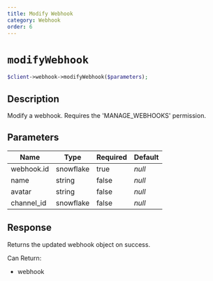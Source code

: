 ```yaml
---
title: Modify Webhook
category: Webhook
order: 6
---
```


# `modifyWebhook`

```php
$client->webhook->modifyWebhook($parameters);
```

## Description

Modify a webhook. Requires the &#039;MANAGE_WEBHOOKS&#039; permission.

## Parameters


Name | Type | Required | Default
--- | --- | --- | ---
webhook.id | snowflake | true | *null*
name | string | false | *null*
avatar | string | false | *null*
channel_id | snowflake | false | *null*

## Response

Returns the updated webhook object on success.

Can Return:

* webhook
